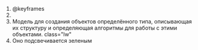 1. @keyframes
2. 
3. Модель для создания объектов определённого типа, описывающая их структуру и определяющая алгоритмы для работы с этими объектами. class="lw"
4. <!-- End your code here -->  Оно подсвечивается зеленым
